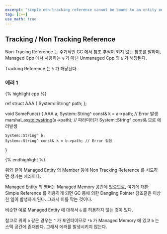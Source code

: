 ```yaml
---
excerpt: "simple non-tracking reference cannot be bound to an entity on the managed heap. 관련"
tag: [c++]
use_math: true
---
```


## Tracking / Non Tracking Reference

Non-Tracing Reference 는 주기적인 GC 에서 참조 추적이 되지 않는 참조를 말하며, Managed Cpp 에서 사용하는 ```%``` 가 아닌 Unmanaged Cpp 의 ```&``` 가 해당된다.

Tracking Reference 는 ```%``` 가 해당된다.

### 에러 1

{% highlight cpp %}

ref struct AAA
{
    System::String^ path;
};

void SomeFunc()
{
    AAA a;
    System::String^ const& k = a->path; // Error 발생
    marshal_as<std::wstring>(a->path);  // 파라미터가 System::String^ const& 므로 에러발생

    System::String^ b;
    System::String^ const& k = b->path; // Error 없음
}

{% endhighlight %}

위와 같이 Managed Entity 의 Member 등에 Non Tracking Reference 를 시도하면 생기는 에러이다. 

Managed Entity 의 멤버는 Managed Memory 공간에 있으므로, 여기에 대한 Simple Reference 를 허용하게 되면 GC 등에 의한 Dangling Pointer 참조같은 이상한 일이 발생하게 된다. 그래서 이를 막는 것이다.

비슷한 예로 Managed Entity 에 대해서 ```&``` 를 허용하지 않는 것이 있다. 

참고로 위의 ```b``` 같은 경우는  ```^``` 가 포인터이므로 ```*b``` 가 Managed Memory 에 있고 ```b``` 는 스택 공간에 존재한다. 그래서 에러를 발생시키지 않는다. 